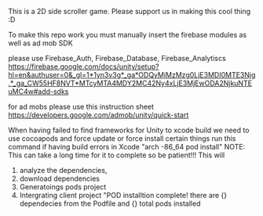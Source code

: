 This is a 2D side scroller game. Please support us in making this cool thing :D

To make this repo work you must manually insert the firebase modules as well as ad mob SDK

please use Firebase_Auth, Firebase_Database, Firebase_Analytiscs
https://firebase.google.com/docs/unity/setup?hl=en&authuser=0&_gl=1*1yn3v3g*_ga*ODQyMjMzMzg0LjE3MDI0MTE3Njg.*_ga_CW55HF8NVT*MTcyMTA4MDY2MC42Ny4xLjE3MjEwODA2NjkuNTEuMC4w#add-sdks

for ad mobs please use this instruction sheet
https://developers.google.com/admob/unity/quick-start



When having failed to find frameworks for Unity to xcode build we need to use cocoapods and force update or force install certain things 
run this command if having build errors in Xcode "arch -86_64 pod install"
NOTE: This can take a long time for it to complete so be patient!!!
This will 
1. analyze the dependencies, 
2. download dependencies
3. Generatoings pods project
4. Intergrating client project
"POD installtion complete! there are {} dependecies from the Podfile and {} total pods installed
